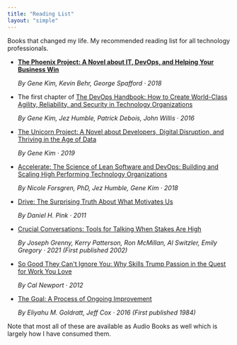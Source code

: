 ```yaml
---
title: "Reading List"
layout: "simple"
---
```


Books that changed my life. My recommended reading list for all technology professionals.

* **[The Phoenix Project: A Novel about IT, DevOps, and Helping Your Business Win](https://www.google.com/books/edition/The_Phoenix_Project/H6x-DwAAQBAJ)**

  *By Gene Kim, Kevin Behr, George Spafford · 2018*

  <!-- Explaining DevOps, the application of Lean Manufacturing principles and practices to technology organisations, through the allegory of a technology organisation struggling to deliver a large, complex, business critical IT project which is years late and tens of millions of dollars over budget. -->

  <!-- See also: [The Three Ways: The Principles Underpinning DevOps](https://itrevolution.com/articles/the-three-ways-principles-underpinning-devops) (Article) -->

* The first chapter of [The DevOps Handbook: How to Create World-Class Agility, Reliability, and Security in Technology Organizations](https://www.google.com/books/edition/The_DevOps_Handbook/ui8hDgAAQBAJ)

  *By Gene Kim, Jez Humble, Patrick Debois, John Willis · 2016*

  <!-- The first chapter, titled 'Part 1 - The Three Ways', is a must read and is included as an appendix in most editions of [The Phoenix Project](https://www.google.com/books/edition/The_Phoenix_Project/H6x-DwAAQBAJ) -->

* [The Unicorn Project: A Novel about Developers, Digital Disruption, and Thriving in the Age of Data](https://www.google.com/books/edition/The_Unicorn_Project/kNSSDwAAQBAJ)

  *By Gene Kim · 2019*

  <!-- Explores a Developer centric perspective to helping your business win though "The Five Ideals of DevOps" -->

  <!-- See also: [The Five Ideals of DevOps](https://itrevolution.com/articles/five-ideals-of-devops/) (Article) -->

* [Accelerate: The Science of Lean Software and DevOps: Building and Scaling High Performing Technology Organizations](https://www.google.com/books/edition/Accelerate/Kax-DwAAQBAJ)

  *By Nicole Forsgren, PhD, Jez Humble, Gene Kim · 2018*
  
  <!-- Taken from the DORA state of DevOps industry reports, this book looks at the real world science data to build predictive models illuminating the practices that differentiate high performing technology organisations from low performers and drive job satisfaction or burnout. -->

* [Drive: The Surprising Truth About What Motivates Us](https://www.google.com/books/edition/Drive/A-agLi2ldB4C)

  *By Daniel H. Pink · 2011*

  <!-- Autonomy, Mastery, Purpose -->

* [Crucial Conversations: Tools for Talking When Stakes Are High](https://www.google.com/books/edition/Crucial_Conversations_Tools_for_Talking/3P5FEAAAQBAJ)

  *By Joseph Grenny, Kerry Patterson, Ron McMillan, Al Switzler, Emily Gregory · 2021 (First published 2002)*

* [So Good They Can't Ignore You: Why Skills Trump Passion in the Quest for Work You Love](https://www.google.com/books/edition/So_Good_They_Can_t_Ignore_You/ZW_coFi_h1QC)

  *By Cal Newport · 2012*

  <!-- See Also: [Book summary — So Good They Can’t Ignore You by Cal Newport](https://medium.com/we-will-think/june-book-of-the-month-so-good-they-cant-ignore-you-by-cal-newport-91f07ce40727) (Article) -->

* [The Goal: A Process of Ongoing Improvement](https://www.google.com/books/edition/The_Goal/HyxLDQAAQBAJ)

  *By Eliyahu M. Goldratt, Jeff Cox · 2016 (First published 1984)*

  <!-- Principles and practices of Lean manufacturing (Toyota Production System) explained through the allegory of a struggling manufacturing plant given months to turn around production or be closed. This book is the foundation of the Unicorn Project which is written for technology organizations. -->

Note that most all of these are available as Audio Books as well which is largely how I have consumed them.